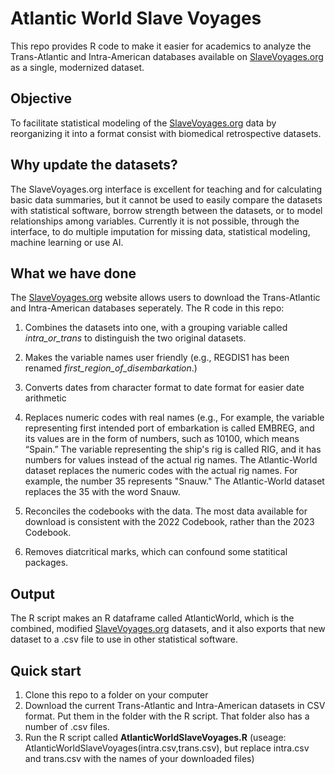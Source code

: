 # Atlantic World Slave Voyages

This repo provides R code to make it easier for academics to analyze the Trans-Atlantic and Intra-American databases available on [SlaveVoyages.org](https://www.slavevoyages.org) as a single, modernized dataset.

## Objective

To facilitate statistical modeling of the [SlaveVoyages.org](https://www.slavevoyages.org) data by reorganizing it into a format consist with biomedical retrospective datasets.

## Why update the datasets?

The SlaveVoyages.org interface is excellent for teaching and for calculating basic data summaries, but it cannot be used to easily compare the datasets with statistical software, borrow strength between the datasets, or 
to model relationships among variables. Currently it is not possible, through the interface, to do multiple imputation for missing data, statistical modeling, machine learning or use AI. 


## What we have done

The [SlaveVoyages.org](https://www.slavevoyages.org) website allows users to download the Trans-Atlantic and Intra-American databases seperately.
The R code in this repo:

1. Combines the datasets into one, with a grouping variable called _intra_or_trans_ to distinguish the two original datasets.
2. Makes the variable names user friendly (e.g., REGDIS1 has been renamed _first_region_of_disembarkation_.)
3. Converts dates from character format to date format for easier date arithmetic
4. Replaces numeric codes with real names (e.g., For example, the variable representing first intended port of embarkation is called EMBREG, and its values are in the form of numbers, such as 10100, which means “Spain.” The variable representing the ship's rig is called RIG, and it has numbers for values instead of the actual rig names. The Atlantic-World dataset replaces the numeric codes with the actual rig names. For example, the number 35 represents "Snauw." The Atlantic-World dataset replaces the 35 with the word Snauw.

5. Reconciles the codebooks with the data. The most data available for download is consistent with the 2022 Codebook, rather than the 2023 Codebook. 
6. Removes diatcritical marks, which can confound some statitical packages.

## Output

The R script makes an R dataframe called AtlanticWorld, which is the combined, modified [SlaveVoyages.org](https://www.slavevoyages.org) datasets, and it also exports that new dataset to a .csv file to use in other statistical software.

## Quick start

1. Clone this repo to a folder on your computer
2. Download the current Trans-Atlantic and Intra-American datasets in CSV format. Put them in the folder with the R script. That folder also has a number of .csv files.
3. Run the R script called **AtlanticWorldSlaveVoyages.R** (useage: AtlanticWorldSlaveVoyages(intra.csv,trans.csv), but replace intra.csv and trans.csv with the names of your downloaded files)
